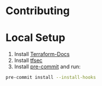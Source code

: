 # Contributing

# Local Setup

1. Install [Terraform-Docs](https://github.com/terraform-docs/terraform-docs)
2. Install [tfsec](https://aquasecurity.github.io/tfsec)
4. Install [pre-commit](https://pre-commit.com/#install) and run:

```bash
pre-commit install --install-hooks
```
